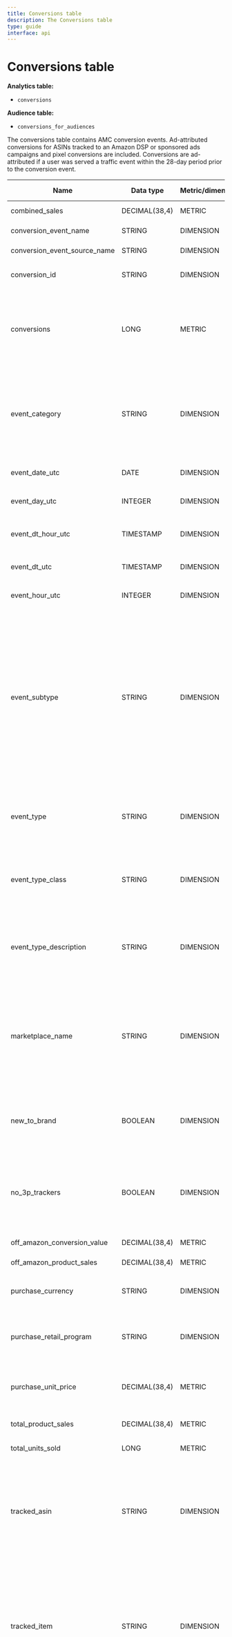 ```yaml
---
title: Conversions table
description: The Conversions table
type: guide
interface: api
---
```

# Conversions table

**Analytics table:** 

* `conversions`

**Audience table:** 

* `conversions_for_audiences`

The conversions table contains AMC conversion events. Ad-attributed conversions for ASINs tracked to an Amazon DSP or sponsored ads campaigns and pixel conversions are included. Conversions are ad-attributed if a user was served a traffic event within the 28-day period prior to the conversion event.

| Name | Data type | Metric/dimension | Description | Aggregation threshold |
|------|-----------|-----------------|-------------|---------------------|
| combined\_sales | DECIMAL(38,4) | METRIC | Sum of total\_product\_sales+off\_Amazon\_product\_sales | NONE |
| conversion\_event\_name | STRING | DIMENSION | The advertiser's name of the conversion definition. | LOW |
| conversion\_event\_source\_name | STRING | DIMENSION | The source of the advertiser-provided conversion data. | LOW |
| conversion\_id | STRING | DIMENSION | Unique identifier of the conversion event. In the conversions table, each row has a unique conversion\_id value. | VERY\_HIGH |
| conversions | LONG | METRIC | The count of conversion events. This field always contains a value of 1, allowing you to calculate conversion totals for the records selected in your query. Conversion events can include on-Amazon activities like purchases and detail page views, as well as off-Amazon events measured through Events Manager. Possible values for this field are: '1' (the record represents a conversion event). | NONE |
| event\_category | STRING | DIMENSION | High-level category of the conversion event. For ASIN conversions, this categorizes whether the event was a purchase or website browsing interaction. Website events include activities like detail page views, add to wishlist actions, and first Subscribe and Save orders. For conversions measured through Events Manager, this field is always 'off-Amazon'. Possible values include: 'purchase', 'website', and 'off-Amazon'. | LOW |
| event\_date\_utc | DATE | DIMENSION | Date of the conversion event in Coordinated Universal Time (UTC) timezone. Example value: '2025-01-01'. | LOW |
| event\_day\_utc | INTEGER | DIMENSION | Day of month when the conversion event occurred in Coordinated Universal Time (UTC). Example value: '1'. | LOW |
| event\_dt\_hour\_utc | TIMESTAMP | DIMENSION | Timestamp of the conversion event in Coordinated Universal Time (UTC) truncated to hour. Example value: '2025-01-01T00:00:00.000Z'. | LOW |
| event\_dt\_utc | TIMESTAMP | DIMENSION | Timestamp of the conversion event in Coordinated Universal Time (UTC). Example value: '2025-01-01T00:00:00.000Z'. | MEDIUM |
| event\_hour\_utc | INTEGER | DIMENSION | Hour of the day (0-23) when the conversion event occurred in Coordinated Universal Time (UTC) timezone. Example value: '0'. | LOW |
| event\_subtype | STRING | DIMENSION | Subtype of the conversion event. This field provides additional detail about the subtype of conversion event that occurred, such as whether it represents viewing a product's detail page on Amazon.com or completing a purchase on an advertiser's website. For on-Amazon conversion events, this field contains human-readable values, while off-Amazon events measured via Events Manager are represented by numeric values. Possible values include: 'detailPageView', 'shoppingCart', 'order', 'searchConversion', 'brandStorePageView', 'wishList', 'babyRegistry', 'weddingRegistry', 'customerReview' for on-Amazon events, and numeric values like '134', '140', '141' for off-Amazon events. For more information on off-Amazon conversion event subtypes, refer to the "Introduction to Events Manager" entry in the IQL. | LOW |
| event\_type | STRING | DIMENSION | Type of conversion event. Conversion events in AMC can include both on-Amazon events (like purchases and detail page views) and off-Amazon events (like website visits and app installs measured through Events Manager). This field will always have a value of 'CONVERSION'. | LOW |
| event\_type\_class | STRING | DIMENSION | Classification of conversion events based on customer behavior. This field categorizes conversion events into consideration events (like detail page views) versus actual conversion events (like purchases). Possible values include: 'consideration', 'conversion', and NULL. | LOW |
| event\_type\_description | STRING | DIMENSION | Human-readable description of the conversion event type. Conversion events can occur on Amazon (like product purchases or detail page views) or off Amazon (like brand site page views or in-store transactions measured via Events Manager). Example values: 'Product purchased', 'Add to Shopping Cart', 'Product detail page viewed'. | LOW |
| marketplace\_name | STRING | DIMENSION | Name of the marketplace where the conversion event occurred. A marketplace can be an online shopping site (like Amazon.com) or a physical retail location (like Amazon Fresh stores). This field helps distinguish between conversions that happen on different Amazon online marketplaces versus those that occur in Amazon's physical retail locations. Example values include: 'AMAZON.COM', 'AMAZON.CO.UK', 'WHOLE\_FOODS\_MARKET\_US', and 'AMAZON\_FRESH\_STORES\_US'. | LOW |
| new\_to\_brand | BOOLEAN | DIMENSION | Boolean value indicating whether the customer associated with a purchase event is new-to-brand. A customer is considered new-to-brand if they have not purchased from the brand in the previous 12 months. This field is only applicable for purchase events. Possible values for this field are: 'true', 'false'. | LOW |
| no\_3p\_trackers | BOOLEAN | DIMENSION | Boolean value indicating whether the event can be used for audience creation that is third-party tracking enabled (i.e. whether you can serve creative with third-party tracking when running media against the audience). Third-party tracking refers to measurement tags and pixels from external vendors that can be used to measure ad performance. Possible values for this field are: 'true', 'false'. | NONE |
| off\_amazon\_conversion\_value | DECIMAL(38,4) | METRIC | Non monetary "value" of conversion for non-purchase conversions | NONE |
| off\_amazon\_product\_sales | DECIMAL(38,4) | METRIC | "Value" of purchase conversions provided via Conversion Builder | NONE |
| purchase\_currency | STRING | DIMENSION | ISO currency code of the purchase. Currency codes follow the ISO 4217 standard for representing currencies (e.g., USD for US Dollar). Example value: 'USD'. | LOW |
| purchase\_retail\_program | STRING | DIMENSION | Retail program through which the on-Amazon purchase event occurred, including online and in-store purchases through Amazon.com, Whole Foods Market, and Amazon Fresh. Possible values include: 'Amazon.com', 'Amazon Fresh', and 'Whole Foods Market'. | LOW |
| purchase\_unit\_price | DECIMAL(38,4) | METRIC | The unit price of the product sold for on-Amazon purchase events, in local currency. This field represents the price per individual unit, not the total purchase price which may include multiple units. Example value: '29.99'. | NONE |
| total\_product\_sales | DECIMAL(38,4) | METRIC | Product sales (in local currency) for on-Amazon purchase events. Example value: '12.99'. | NONE |
| total\_units\_sold | LONG | METRIC | Units sold for on-Amazon purchase events. Example value: '3'. | NONE |
| tracked\_asin | STRING | DIMENSION | The ASIN of the conversion event. An ASIN (Amazon Standard Identification Number) is a unique 10-character identifier assigned to products sold on Amazon. ASINs that appear in this field were either directly promoted by the campaign or are products from the same brand as the promoted ASINs. This field will only be for on-Amazon purchases (event\_category = 'purchase'); for other conversion types, this field will be NULL. When this field is populated, tracked\_item will have the same value. Example value: 'B01234ABCD'. | LOW |
| tracked\_item | STRING | DIMENSION | Identifier for the conversion event item. The value in this field depends on the subtype of the conversion event. For ASIN-related conversions on Amazon such as purchases, detail page views, add to cart events, this field will contain the ASIN of the product. For brand store events, this field will contain the brand store ID. For branded search conversions on Amazon, this field will contain the ad-attributed branded search keyword. For off-Amazon conversions, this field will contain the ID of the conversion definition. Note that when tracked\_asin is populated, the same value will appear in tracked\_item. | LOW |
| user\_id | STRING | DIMENSION | Pseudonymous identifier that connects user activity across different events. The field can contain ad user IDs (representing Amazon accounts), device IDs, or browser IDs. NULL values appear when Amazon Ads is unable to resolve an identifier for an event. The field has a VERY\_HIGH aggregation threshold, meaning it cannot be included in final SELECT statements but can be used within Common Table Expressions (CTEs) for aggregation purposes like COUNT(DISTINCT user\_id). | VERY\_HIGH |
| user\_id\_type | STRING | DIMENSION | Type of user ID value. AMC includes different types of user ID values, depending on whether the value represents a resolved Amazon account, a device, or a browser cookie. If Amazon Ads is unable to determine or provide an ID of any kind for a conversion event, the 'user\_id' and 'user\_id\_type' values for that record will be NULL. Possible values include: 'adUserId', 'sisDeviceId', 'adBrowserId', and NULL. | LOW |